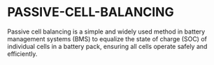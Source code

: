 # PASSIVE-CELL-BALANCING
Passive cell balancing is a simple and widely used method in battery management systems (BMS) to equalize the state of charge (SOC) of individual cells in a battery pack, ensuring all cells operate safely and efficiently.
